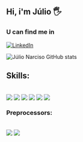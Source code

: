 ## Hi, i'm Júlio 🖐️

### U can find me in
[![LinkedIn](https://img.shields.io/badge/LinkedIn-0077B5?style=for-the-badge&logo=linkedin&logoColor=white)](https://www.linkedin.com/in/julionarciso/)

![Júlio Narciso GitHub stats](https://github-readme-stats.vercel.app/api?username=Khai221&show_icons=true&theme=cobalt)

## Skills:
<div style="display: inline_block"><br/>
  <img align="center" alt"Typescript" src="https://img.shields.io/badge/TypeScript-007ACC?style=for-the-badge&logo=typescript&logoColor=white" />
  <img align="center" alt"Javascript" src="https://img.shields.io/badge/JavaScript-F7DF1E?style=for-the-badge&logo=JavaScript&logoColor=white" />
  <img align="center" alt"React.js" src="https://img.shields.io/badge/React-20232A?style=for-the-badge&logo=react&logoColor=61DAFB" />
  <img align="center" alt"Vue.js" src="https://img.shields.io/badge/Vue.js-35495E?style=for-the-badge&logo=vue.js&logoColor=4FC08D" />
  <img align="center" alt"HTML5" src="https://img.shields.io/badge/HTML5-E34F26?style=for-the-badge&logo=html5&logoColor=white" />
  <img align="center" alt"CSS3" src="https://img.shields.io/badge/CSS3-1572B6?style=for-the-badge&logo=css3&logoColor=white" />
</div>

### Preprocessors:
<div style="display: inline_block"><br/>
  <img align="center" alt"SASS" src="https://img.shields.io/badge/Sass-CC6699?style=for-the-badge&logo=sass&logoColor=white" />
  <img align="center" alt"LESS" src="![image](https://github.com/user-attachments/assets/971fbceb-cabf-4176-b407-8db4ac82e9f8)
" />
</div>


